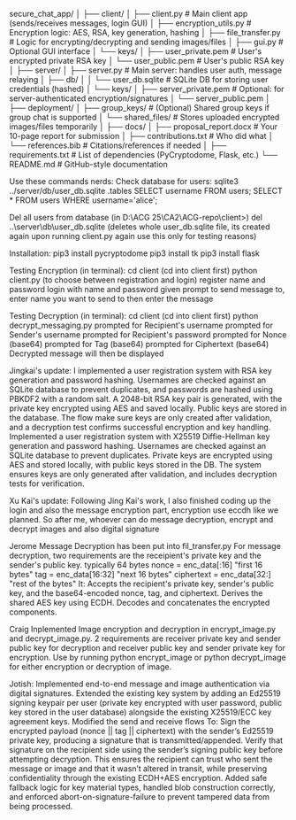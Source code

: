 secure_chat_app/
│
├── client/
│   ├── client.py              # Main client app (sends/receives messages, login GUI)
│   ├── encryption_utils.py    # Encryption logic: AES, RSA, key generation, hashing
│   ├── file_transfer.py       # Logic for encrypting/decrypting and sending images/files
│   ├── gui.py                 # Optional GUI interface 
│   └── keys/
│       ├── user_private.pem   # User's encrypted private RSA key
│       └── user_public.pem    # User's public RSA key
│
├── server/
│   ├── server.py              # Main server: handles user auth, message relaying
│   ├── db/
│   │   └── user_db.sqlite     # SQLite DB for storing user credentials (hashed)
│   └── keys/
│       ├── server_private.pem # Optional: for server-authenticated encryption/signatures
│       └── server_public.pem
│
├── deployment/
│   ├── group_keys/            # (Optional) Shared group keys if group chat is supported
│   └── shared_files/          # Stores uploaded encrypted images/files temporarily
│
├── docs/
│   ├── proposal_report.docx   # Your 10-page report for submission
│   ├── contributions.txt      # Who did what 
│   └── references.bib         # Citations/references if needed
│
├── requirements.txt           # List of dependencies (PyCryptodome, Flask, etc.)
└── README.md                  # GitHub-style documentation

Use these commands nerds:
Check database for users:
        sqlite3 ../server/db/user_db.sqlite
        .tables
        SELECT username FROM users;
        SELECT * FROM users WHERE username='alice';

Del all users from database (in D:\ACG 25\CA2\ACG-repo\client>)
        del ..\server\db\user_db.sqlite (deletes whole user_db.sqlite file, its created again upon running client.py again use this only for testing reasons)

Installation:
        pip3 install pycryptodome
        pip3 install tk
        pip3 install flask

Testing Encryption (in terminal):
        cd client (cd into client first)
        python client.py (to choose between registration and login)
        register name and password
        login with name and password
        given prompt to send message to, enter name you want to send to
        then enter the message

Testing Decryption (in terminal):
        cd client (cd into client first)
        python decrypt_messaging.py
        prompted for Recipient's username
        prompted for Sender's username
        prompted for Recipient's password
        prompted for Nonce (base64)
        prompted for Tag (base64)
        prompted for Ciphertext (base64)
        Decrypted message will then be displayed

Jingkai's update:
I implemented a user registration system with RSA key generation and password hashing. Usernames are checked against an SQLite database to prevent duplicates, and passwords are hashed using PBKDF2 with a random salt. A 2048-bit RSA key pair is generated, with the private key encrypted using AES and saved locally. Public keys are stored in the database. The flow make sure keys are only created after validation, and a decryption test confirms successful encryption and key handling.
Implemented a user registration system with X25519 Diffie-Hellman key generation and password hashing. Usernames are checked against an SQLite database to prevent duplicates. Private keys are encrypted using AES and stored locally, with public keys stored in the DB. The system ensures keys are only generated after validation, and includes decryption tests for verification.

Xu Kai's update:
Following Jing Kai's work, I also finished coding up the login and also the message encryption part, encryption use eccdh like we planned. So after me, whoever can do message decryption, encrypt and decrypt images and also digital signature 

Jerome
Message Decryption has been put into fil_transfer.py
For message decryption, two requirements are the receipient's private key and the sender's public key.
typically 64 bytes
nonce = enc_data[:16] "first 16 bytes"
tag = enc_data[16:32] "next 16 bytes"
ciphertext = enc_data[32:] "rest of the bytes"
It:
Accepts the recipient's private key, sender's public key, and the base64-encoded nonce, tag, and ciphertext.
Derives the shared AES key using ECDH.
Decodes and concatenates the encrypted components.

Craig
Inplemented Image encryption and decryption in encrypt_image.py and decrypt_image.py.
2 requirements are receiver private key and sender public key for decryption and receiver public key and sender private key for encryption. Use by running python encrypt_image or python decrypt_image for either encryption or decryption of image.




Jotish: Implemented end-to-end message and image authentication via digital signatures. Extended the existing key system by adding an Ed25519 signing keypair per user (private key encrypted with user password, public key stored in the user database) alongside the existing X25519/ECC key agreement keys. Modified the send and receive flows 
To:
Sign the encrypted payload (nonce || tag || ciphertext) with the sender’s Ed25519 private key, producing a signature that is transmitted/appended.
Verify that signature on the recipient side using the sender’s signing public key before attempting decryption.
This ensures the recipient can trust who sent the message or image and that it wasn’t altered in transit, while preserving confidentiality through the existing ECDH+AES encryption. Added safe fallback logic for key material types, handled blob construction correctly, and enforced abort-on-signature-failure to prevent tampered data from being processed.
